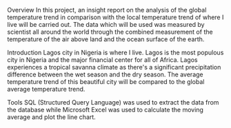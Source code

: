Overview
In this project, an insight report on the analysis of the global temperature trend in comparison with the local temperature trend of where I live will be carried out. The data which will be used was measured by scientist all around the world through the combined measurement of the temperature of the air above land and the ocean surface of the earth.


Introduction 
Lagos city in Nigeria is where I live. Lagos is the most populous city in Nigeria and the major financial center for all of Africa. Lagos experiences a tropical savanna climate as there's a significant precipitation difference between the wet season and the dry season. The average temperature trend of this beautiful city will be compared to the global average temperature trend.

Tools 
SQL (Structured Query Language) was used to extract the data from the database while Microsoft Excel was used to calculate the moving average and plot the line chart.
